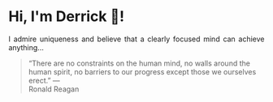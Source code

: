 # Hi, I'm Derrick 👋!
<p align="justify">I admire uniqueness and believe that a clearly focused mind can achieve anything...</p> 
<!-- #quote-start -->
<blockquote>&ldquo;There are no constraints on the human mind, no walls around the human spirit, no barriers to our progress except those we ourselves erect.&rdquo; &mdash; <footer>Ronald Reagan</footer></blockquote>
<!-- #quote-end -->
